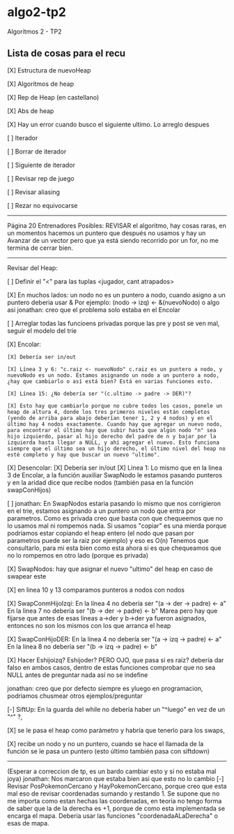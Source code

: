 # algo2-tp2
Algoritmos 2 - TP2

## Lista de cosas para el recu

[X] Estructura de nuevoHeap

[X] Algoritmos de heap

[X] Rep de Heap (en castellano)

[X] Abs de heap

[X] Hay un error cuando busco el siguiente ultimo. Lo arreglo despues

[ ] Iterador

[ ] Borrar de iterador

[ ] Siguiente de iterador

[ ] Revisar rep de juego

[ ] Revisar aliasing

[ ] Rezar no equivocarse

-----
Página 20 Entrenadores Posibles: REVISAR el algoritmo, hay cosas raras, en un momentos hacemos un puntero que después no usamos y hay un Avanzar de un vector pero que ya está siendo recorrido por un for, no me termina de cerrar bien.

-----
Revisar del Heap:

[ ] Definir el "<" para las tuplas <jugador, cant atrapados> 

[X] En muchos lados: un nodo no es un puntero a nodo, cuando asigno a un puntero deberia usar &
	Por ejemplo:   (nodo → izq) ← &(nuevoNodo)    o algo asi
jonathan: creo que el problema solo estaba en el Encolar

[ ] Arreglar todas las funcioens privadas porque las pre y post se ven mal, seguir el modelo del trie

[X] Encolar:

	[X] Debería ser in/out

	[X] Línea 3 y 6: "c.raiz <- nuevoNodo" c.raiz es un puntero a nodo, y nuevoNodo es un nodo. Estamos asignando un nodo a un puntero a nodo, ¿hay que cambiarlo o así está bien? Está en varias funciones esto.

	[X] Línea 15: ¿No debería ser "(c.ultimo -> padre -> DER)"?

	[X] Esto hay que cambiarlo porque no cubre todos los casos, ponele un heap de altura 4, donde los tres primeros niveles están completos (yendo de arriba para abajo deberían tener 1, 2 y 4 nodos) y en el último hay 4 nodos exactamente. Cuando hay que agregar un nuevo nodo, para encontrar el último hay que subir hasta que algún nodo "n" sea hijo izquierdo, pasar al hijo derecho del padre de n y bajar por la izquierda hasta llegar a NULL, y ahí agregar el nuevo. Esto funciona siempre que el último sea un hijo derecho, el último nivel del heap no esté completo y hay que buscar un nuevo "ultimo".

[X] Desencolar:
	[X] Debería ser in/out
	[X] Línea 1: Lo mismo que en la linea 3 de Encolar, a la función auxiliar SwapNodo le estamos pasando punteros y en la aridad dice que recibe nodos (también pasa en la función swapConHijos)

[ ]
jonathan:
En SwapNodos estaria pasando lo mismo que nos corrigieron en el trie, estamos asignando a un puntero un nodo que entra por parametros. 
Como es privada creo que basta con que chequeemos que no lo usamos mal ni rompemos nada. Si usamos "copiar" es una mierda porque podriamos estar copiando el heap entero (el nodo que pasan por parametros puede ser la raiz por ejemplo) y eso es O(n)
Tenemos que consultarlo, para mi esta bien como esta ahora si es que chequeamos que no lo rompemos en otro lado (porque es privada)




[X] SwapNodos: hay que asignar el nuevo "ultimo" del heap en caso de swapear este 

[X] en linea 10 y 13 comparamos punteros a nodos con nodos

[X] SwapConmHijoIzqi: En la línea 4 no debería ser "(a -> der -> padre) <- a"
		      En la linea 7 no debería ser "(b -> der -> padre) <- b"
			Marea pero hay que fijarse que antes de esas lineas a->der y b->der ya fueron asignados, entonces no son los mismos con los que arranca el heap

[X] SwapConHijoDER: En la línea 4 no debería ser "(a -> izq -> padre) <- a"
		      En la linea 8 no debería ser "(b -> izq -> padre) <- b"

[X] Hacer Eshijoizq? Eshijoder? PERO OJO, que pasa si es raíz? debería dar falso en ambos casos, dentro de estas funciones comprobar que no sea NULL antes de preguntar nada así no se indefine

jonathan: creo que por defecto siempre es yluego en programacion, podriamos chusmear otros ejemplos/preguntar

[-] SiftUp: En la guarda del while no debería haber un "^luego" en vez de un "^" ?, 

[X] se le pasa el heap como parámetro y habría que tenerlo para los swaps, 

[X] recibe un nodo y no un puntero, cuando se hace el llamada de la función se le pasa un puntero (esto último también pasa con siftdown)

----
(Esperar a correccion de tp, es un bardo cambiar esto y si no estaba mal joya)
jonathan: Nos marcaron que estaba bien asi que esto no lo cambio
[-] Revisar PosPokemonCercano y HayPokemonCercano, porque creo que esta mal eso de revisar coordenadas sumando y restando 1.
Se supone que no me importa como estan hechas las coordenadas, en teoria no tengo forma de saber que la de la derecha es +1,
porque de como esta implementada se encarga el mapa. Deberia usar las funciones "coordenadaALaDerecha" o esas de mapa.

